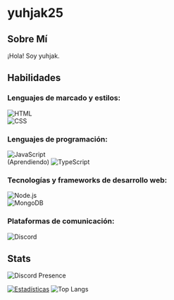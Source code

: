 # yuhjak25

## Sobre Mí
¡Hola! Soy yuhjak.

## Habilidades
### Lenguajes de marcado y estilos:
![HTML](https://img.shields.io/badge/-HTML-E34F26?style=flat-square&logo=html5&logoColor=white)  
![CSS](https://img.shields.io/badge/-CSS-1572B6?style=flat-square&logo=css3&logoColor=white)  

### Lenguajes de programación:
![JavaScript](https://img.shields.io/badge/-JavaScript-F7DF1E?style=flat-square&logo=javascript&logoColor=black)  
(Aprendiendo) ![TypeScript](https://img.shields.io/badge/-TypeScript-007ACC?style=flat-square&logo=typescript&logoColor=white)  

### Tecnologías y frameworks de desarrollo web:
![Node.js](https://img.shields.io/badge/-Node.js-339933?style=flat-square&logo=node.js&logoColor=white)  
![MongoDB](https://img.shields.io/badge/-MongoDB-47A248?style=flat-square&logo=mongodb&logoColor=white)  

### Plataformas de comunicación:
![Discord](https://img.shields.io/badge/-Discord-5865F2?style=flat-square&logo=discord&logoColor=white)  



## Stats
![Discord Presence](https://lanyard-profile-readme.vercel.app/api/1211695322720501820)

[![Estadísticas](https://github-readme-stats.vercel.app/api?username=yuhjak25&show_icons=true&theme=dark)](https://github.com/yuhjak25) ![Top Langs](https://github-readme-stats.vercel.app/api/top-langs/?username=yuhjak25&layout=compact&theme=dark)



